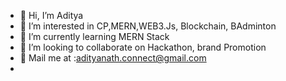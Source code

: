 - 👋 Hi, I’m Aditya
- 👀 I’m interested in CP,MERN,WEB3.Js, Blockchain, BAdminton 
- 🌱 I’m currently learning MERN Stack
- 💞️ I’m looking to collaborate on Hackathon, brand Promotion
- 📧 Mail me at :adityanath.connect@gmail.com
- 

<!---
aditya0124/aditya0124 is a ✨ special ✨ repository because its `README.md` (this file) appears on your GitHub profile.
You can click the Preview link to take a look at your changes.
--->
